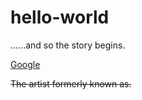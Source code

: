 # hello-world

......and so the story begins.

[Google](https://www.google.com)

~~The artist formerly known as.~~
